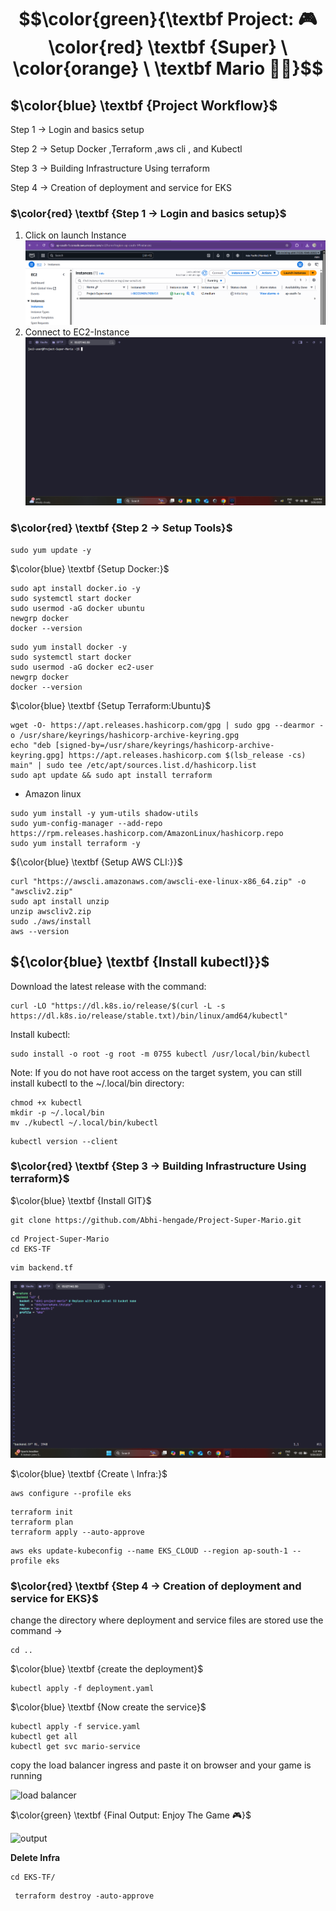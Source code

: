 # $$\color{green}{\textbf Project: 🎮 \color{red} \textbf {Super} \ \color{orange} \ \textbf Mario  🍄🐢}$$

##  $\color{blue} \textbf {Project  Workflow}$
Step 1 → Login and basics setup

Step 2 → Setup Docker ,Terraform ,aws cli , and Kubectl

Step 3 → Building Infrastructure Using terraform

Step 4 → Creation of deployment and service for EKS



### $\color{red} \textbf {Step 1 → Login  and  basics  setup}$
1. Click on launch Instance
   ![instance](https://github.com/Abhi-hengade/Project-Super-Mario/blob/eb44d302be57c75ba43c7703e9d0a9177154394a/assets/instance.png)
2. Connect to EC2-Instance
   ![connect-ec2](https://github.com/Abhi-hengade/Project-Super-Mario/blob/80c4bb10b2d2f06abd0412627d0af14f1ef02a16/assets/Screenshot%202025-09-26%20172956.png)

   

### $\color{red} \textbf {Step 2 → Setup  Tools}$

````
sudo yum update -y
````
$\color{blue} \textbf {Setup  Docker:}$
````
sudo apt install docker.io -y
sudo systemctl start docker
sudo usermod -aG docker ubuntu
newgrp docker
docker --version
````
````
sudo yum install docker -y
sudo systemctl start docker
sudo usermod -aG docker ec2-user
newgrp docker
docker --version
````

$\color{blue} \textbf {Setup Terraform:Ubuntu}$
````
wget -O- https://apt.releases.hashicorp.com/gpg | sudo gpg --dearmor -o /usr/share/keyrings/hashicorp-archive-keyring.gpg
echo "deb [signed-by=/usr/share/keyrings/hashicorp-archive-keyring.gpg] https://apt.releases.hashicorp.com $(lsb_release -cs) main" | sudo tee /etc/apt/sources.list.d/hashicorp.list
sudo apt update && sudo apt install terraform

````
- Amazon linux
````
sudo yum install -y yum-utils shadow-utils
sudo yum-config-manager --add-repo https://rpm.releases.hashicorp.com/AmazonLinux/hashicorp.repo
sudo yum install terraform -y
````
${\color{blue} \textbf {Setup  AWS CLI:}}$
````
curl "https://awscli.amazonaws.com/awscli-exe-linux-x86_64.zip" -o "awscliv2.zip"
sudo apt install unzip 
unzip awscliv2.zip
sudo ./aws/install
aws --version

````

## ${\color{blue} \textbf {Install kubectl}}$
Download the latest release with the command:
````
curl -LO "https://dl.k8s.io/release/$(curl -L -s https://dl.k8s.io/release/stable.txt)/bin/linux/amd64/kubectl"
````

Install kubectl:
````
sudo install -o root -g root -m 0755 kubectl /usr/local/bin/kubectl
````
Note:
If you do not have root access on the target system, you can still install kubectl to the ~/.local/bin directory:
````
chmod +x kubectl
mkdir -p ~/.local/bin
mv ./kubectl ~/.local/bin/kubectl
````
````
kubectl version --client
````


### $\color{red} \textbf {Step 3 → Building Infrastructure  Using  terraform}$
$\color{blue} \textbf {Install  GIT}$
````
git clone https://github.com/Abhi-hengade/Project-Super-Mario.git

````
````
cd Project-Super-Mario
cd EKS-TF
````
````
vim backend.tf
````
![backend tf](https://github.com/Abhi-hengade/Project-Super-Mario/blob/dbaa684649578aea78bc97024e9e095d27a4a835/assets/Screenshot%202025-09-26%20173803.png)

$\color{blue} \textbf {Create \ Infra:}$

````
aws configure --profile eks
````

````
terraform init
terraform plan
terraform apply --auto-approve
````

````
aws eks update-kubeconfig --name EKS_CLOUD --region ap-south-1 --profile eks
````

### $\color{red} \textbf {Step 4 → Creation  of  deployment  and service  for  EKS}$
change the directory where deployment and service files are stored use the command →
````
cd ..
````
$\color{blue} \textbf {create  the  deployment}$
````
kubectl apply -f deployment.yaml
````
$\color{blue} \textbf {Now create  the service}$
````
kubectl apply -f service.yaml
kubectl get all
kubectl get svc mario-service
````
copy the load balancer ingress and paste it on browser and your game is running

![load balancer](https://github.com/abhipraydhoble/Project-Super-Mario/assets/122669982/d085951d-3398-44ad-b9cd-05c561b74664)



$\color{green} \textbf {Final Output: Enjoy The Game 🎮}$

![output](https://github.com/abhipraydhoble/Project-Super-Mario/assets/122669982/edfff0b5-6507-48e4-b552-908671b59920)

**Delete Infra**
````
cd EKS-TF/
````

````
 terraform destroy -auto-approve
````

